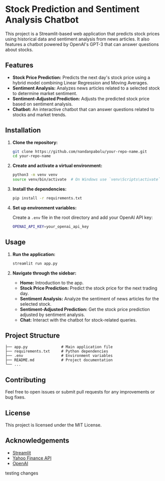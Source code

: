 
# Stock Prediction and Sentiment Analysis Chatbot

This project is a Streamlit-based web application that predicts stock prices using historical data and sentiment analysis from news articles. It also features a chatbot powered by OpenAI's GPT-3 that can answer questions about stocks.

## Features

- **Stock Price Prediction:** Predicts the next day's stock price using a hybrid model combining Linear Regression and Moving Averages.
- **Sentiment Analysis:** Analyzes news articles related to a selected stock to determine market sentiment.
- **Sentiment-Adjusted Prediction:** Adjusts the predicted stock price based on sentiment analysis.
- **Chatbot:** An interactive chatbot that can answer questions related to stocks and market trends.

## Installation

1. **Clone the repository:**

    ```bash
    git clone https://github.com/nandanpabolu/your-repo-name.git
    cd your-repo-name
    ```

2. **Create and activate a virtual environment:**

    ```bash
    python3 -m venv venv
    source venv/bin/activate  # On Windows use `venv\Scripts\activate`
    ```

3. **Install the dependencies:**

    ```bash
    pip install -r requirements.txt
    ```

4. **Set up environment variables:**

    Create a `.env` file in the root directory and add your OpenAI API key:

    ```bash
    OPENAI_API_KEY=your_openai_api_key
    ```

## Usage

1. **Run the application:**

    ```bash
    streamlit run app.py
    ```

2. **Navigate through the sidebar:**
   - **Home:** Introduction to the app.
   - **Stock Price Prediction:** Predict the stock price for the next trading day.
   - **Sentiment Analysis:** Analyze the sentiment of news articles for the selected stock.
   - **Sentiment-Adjusted Prediction:** Get the stock price prediction adjusted by sentiment analysis.
   - **Chat:** Interact with the chatbot for stock-related queries.

## Project Structure

```
├── app.py               # Main application file
├── requirements.txt     # Python dependencies
├── .env                 # Environment variables
├── README.md            # Project documentation
└── ...
```

## Contributing

Feel free to open issues or submit pull requests for any improvements or bug fixes.

## License

This project is licensed under the MIT License.

## Acknowledgements

- [Streamlit](https://streamlit.io/)
- [Yahoo Finance API](https://pypi.org/project/yfinance/)
- [OpenAI](https://openai.com/)


testing changes 

